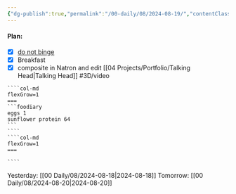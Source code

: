 ```yaml
---
{"dg-publish":true,"permalink":"/00-daily/08/2024-08-19/","contentClasses":"daily Monday page-white","noteIcon":"","created":"2025-01-21T01:20:16.278+10:00","updated":"2025-01-21T15:25:26.756+10:00"}
---
```


#### Plan:
- [x] [do not binge](Daily.md)
- [x] Breakfast
- [x] composite in Natron and edit [[04 Projects/Portfolio/Talking Head\|Talking Head]] #3D/video 
`````col
````col-md
flexGrow=1
===
```foodiary 
eggs 1
sunflower protein 64
```
````
````col-md
flexGrow=1
===

````
`````
Yesterday: [[00 Daily/08/2024-08-18\|2024-08-18]]
Tomorrow: [[00 Daily/08/2024-08-20\|2024-08-20]]